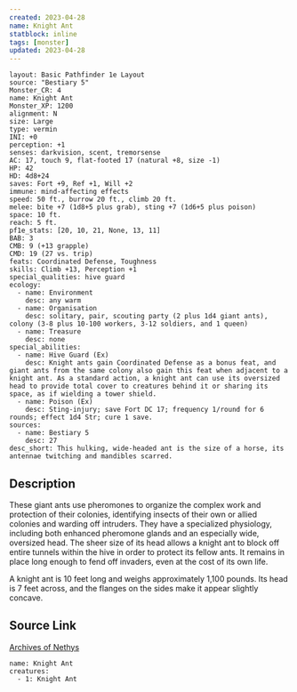 ```yaml
---
created: 2023-04-28
name: Knight Ant
statblock: inline
tags: [monster]
updated: 2023-04-28
---
```

```statblock
layout: Basic Pathfinder 1e Layout
source: "Bestiary 5"
Monster_CR: 4
name: Knight Ant
Monster_XP: 1200
alignment: N
size: Large
type: vermin
INI: +0
perception: +1
senses: darkvision, scent, tremorsense
AC: 17, touch 9, flat-footed 17 (natural +8, size -1)
HP: 42
HD: 4d8+24
saves: Fort +9, Ref +1, Will +2
immune: mind-affecting effects
speed: 50 ft., burrow 20 ft., climb 20 ft.
melee: bite +7 (1d8+5 plus grab), sting +7 (1d6+5 plus poison)
space: 10 ft.
reach: 5 ft.
pf1e_stats: [20, 10, 21, None, 13, 11]
BAB: 3
CMB: 9 (+13 grapple)
CMD: 19 (27 vs. trip)
feats: Coordinated Defense, Toughness
skills: Climb +13, Perception +1
special_qualities: hive guard
ecology:
  - name: Environment
    desc: any warm
  - name: Organisation
    desc: solitary, pair, scouting party (2 plus 1d4 giant ants), colony (3-8 plus 10-100 workers, 3-12 soldiers, and 1 queen)
  - name: Treasure
    desc: none
special_abilities:
  - name: Hive Guard (Ex)
    desc: Knight ants gain Coordinated Defense as a bonus feat, and giant ants from the same colony also gain this feat when adjacent to a knight ant. As a standard action, a knight ant can use its oversized head to provide total cover to creatures behind it or sharing its space, as if wielding a tower shield.
  - name: Poison (Ex)
    desc: Sting-injury; save Fort DC 17; frequency 1/round for 6 rounds; effect 1d4 Str; cure 1 save.
sources:
  - name: Bestiary 5
    desc: 27
desc_short: This hulking, wide-headed ant is the size of a horse, its antennae twitching and mandibles scarred.
```
## Description
These giant ants use pheromones to organize the complex work and protection of their colonies, identifying insects of their own or allied colonies and warding off intruders. They have a specialized physiology, including both enhanced pheromone glands and an especially wide, oversized head. The sheer size of its head allows a knight ant to block off entire tunnels within the hive in order to protect its fellow ants. It remains in place long enough to fend off invaders, even at the cost of its own life.

A knight ant is 10 feet long and weighs approximately 1,100 pounds. Its head is 7 feet across, and the flanges on the sides make it appear slightly concave.
## Source Link
[Archives of Nethys](https://aonprd.com/MonsterDisplay.aspx?ItemName=Knight%20Ant)
```encounter-table
name: Knight Ant
creatures:
  - 1: Knight Ant
```
